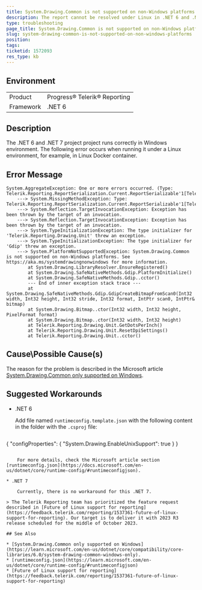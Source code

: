 ```yaml
---
title: System.Drawing.Common is not supported on non-Windows platforms - .NET 6 and .NET 7 under Linux
description: The report cannot be resolved under Linux in .NET 6 and .NET 7 but works in Windows
type: troubleshooting
page_title: System.Drawing.Common is not supported on non-Windows platforms starting with .NET 6
slug: system-drawing-common-is-not-supported-on-non-windows-platforms
position: 
tags: 
ticketid: 1572093
res_type: kb
---
```


## Environment
<table>
	<tbody>
		<tr>
			<td>Product</td>
			<td>Progress® Telerik® Reporting</td>
		</tr>
    <tr>
			<td>Framework</td>
			<td>.NET 6</td>
		</tr>
	</tbody>
</table>

## Description

The .NET 6 and .NET 7 project project runs correctly in Windows environment. The following error occurs when running it under a Linux environment, for example, in Linux Docker container.

## Error Message

````
System.AggregateException: One or more errors occurred. (Type: Telerik.Reporting.ReportSerialization.Current.ReportSerializable'1[Telerik.Reporting.Report])
	---> System.MissingMethodException: Type: Telerik.Reporting.ReportSerialization.Current.ReportSerializable'1[Telerik.Reporting.Report]
	---> System.Reflection.TargetInvocationException: Exception has been thrown by the target of an invocation.
	---> System.Reflection.TargetInvocationException: Exception has been thrown by the target of an invocation.
	---> System.TypeInitializationException: The type initializer for 'Telerik.Reporting.Drawing.Unit' threw an exception.
	---> System.TypeInitializationException: The type initializer for 'Gdip' threw an exception.
	---> System.PlatformNotSupportedException: System.Drawing.Common is not supported on non-Windows platforms. See https://aka.ms/systemdrawingnonwindows for more information.
		at System.Drawing.LibraryResolver.EnsureRegistered()
		at System.Drawing.SafeNativeMethods.Gdip.PlatformInitialize()
		at System.Drawing.SafeNativeMethods.Gdip..cctor()
		--- End of inner exception stack trace ---
		at System.Drawing.SafeNativeMethods.Gdip.GdipCreateBitmapFromScan0(Int32 width, Int32 height, Int32 stride, Int32 format, IntPtr scan0, IntPtr& bitmap)
		at System.Drawing.Bitmap..ctor(Int32 width, Int32 height, PixelFormat format)
		at System.Drawing.Bitmap..ctor(Int32 width, Int32 height)
		at Telerik.Reporting.Drawing.Unit.GetDotsPerInch()
		at Telerik.Reporting.Drawing.Unit.ResetDpiSettings()
		at Telerik.Reporting.Drawing.Unit..cctor()
````

## Cause\Possible Cause(s)

The reason for the problem is described in the Microsoft article [System.Drawing.Common only supported on Windows](https://learn.microsoft.com/en-us/dotnet/core/compatibility/core-libraries/6.0/system-drawing-common-windows-only).

## Suggested Workarounds

* .NET 6

	Add file named `runtimeconfig.template.json` with the following content in the folder with the `.csproj` file:

	````JSON
{
		"configProperties": {
			"System.Drawing.EnableUnixSupport": true
		}
	}
````

	For more details, check the Microsoft article section [runtimeconfig.json](https://docs.microsoft.com/en-us/dotnet/core/runtime-config/#runtimeconfigjson).

* .NET 7

	Currently, there is no workaround for this .NET 7.

> The Telerik Reporting team has prioritized the feature request described in [Future of Linux support for reporting](https://feedback.telerik.com/reporting/1537361-future-of-linux-support-for-reporting). Our target is to deliver it with 2023 R3 release scheduled for the middle of October 2023.

## See Also

* [System.Drawing.Common only supported on Windows](https://learn.microsoft.com/en-us/dotnet/core/compatibility/core-libraries/6.0/system-drawing-common-windows-only).
* [runtimeconfig.json](https://learn.microsoft.com/en-us/dotnet/core/runtime-config/#runtimeconfigjson)
* [Future of Linux support for reporting](https://feedback.telerik.com/reporting/1537361-future-of-linux-support-for-reporting)

